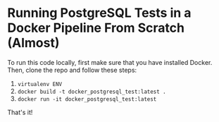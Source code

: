 # Running PostgreSQL Tests in a Docker Pipeline From Scratch (Almost)

To run this code locally, first make sure that you have installed Docker.  Then, clone the repo and follow these steps:

1. `virtualenv ENV`
2. `docker build -t docker_postgresql_test:latest .`
3. `docker run -it docker_postgresql_test:latest`

That's it!
